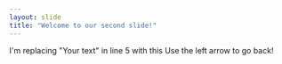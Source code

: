 ```yaml
---
layout: slide
title: "Welcome to our second slide!"
---
```

I'm replacing "Your text" in line 5 with this
Use the left arrow to go back!
